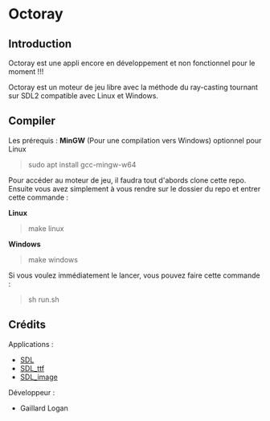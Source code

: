 # Octoray
## Introduction

Octoray est une appli encore en développement et non fonctionnel pour le moment !!!

Octoray est un moteur de jeu libre avec la méthode du ray-casting tournant sur SDL2 compatible avec Linux et Windows.

## Compiler

Les prérequis :
**MinGW** (Pour une compilation vers Windows) optionnel pour Linux
> sudo apt install gcc-mingw-w64

Pour accéder au moteur de jeu, il faudra tout d'abords clone cette repo.
Ensuite vous avez simplement à vous rendre sur le dossier du repo et entrer cette commande :

**Linux**
> make linux

**Windows**
> make windows

Si vous voulez immédiatement le lancer, vous pouvez faire cette commande :
> sh run.sh

## Crédits
Applications :  
- [SDL](https://github.com/libsdl-org/SDL)  
- [SDL_ttf](https://github.com/libsdl-org/SDL_ttf)  
- [SDL_image](https://github.com/libsdl-org/SDL_image)  

Développeur :  
- Gaillard Logan
